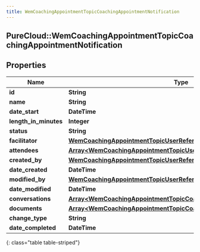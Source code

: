 ```yaml
---
title: WemCoachingAppointmentTopicCoachingAppointmentNotification
---
```

## PureCloud::WemCoachingAppointmentTopicCoachingAppointmentNotification

## Properties

|Name | Type | Description | Notes|
|------------ | ------------- | ------------- | -------------|
| **id** | **String** |  | [optional] |
| **name** | **String** |  | [optional] |
| **date_start** | **DateTime** |  | [optional] |
| **length_in_minutes** | **Integer** |  | [optional] |
| **status** | **String** |  | [optional] |
| **facilitator** | [**WemCoachingAppointmentTopicUserReference**](WemCoachingAppointmentTopicUserReference.html) |  | [optional] |
| **attendees** | [**Array&lt;WemCoachingAppointmentTopicUserReference&gt;**](WemCoachingAppointmentTopicUserReference.html) |  | [optional] |
| **created_by** | [**WemCoachingAppointmentTopicUserReference**](WemCoachingAppointmentTopicUserReference.html) |  | [optional] |
| **date_created** | **DateTime** |  | [optional] |
| **modified_by** | [**WemCoachingAppointmentTopicUserReference**](WemCoachingAppointmentTopicUserReference.html) |  | [optional] |
| **date_modified** | **DateTime** |  | [optional] |
| **conversations** | [**Array&lt;WemCoachingAppointmentTopicCoachingAppointmentConversation&gt;**](WemCoachingAppointmentTopicCoachingAppointmentConversation.html) |  | [optional] |
| **documents** | [**Array&lt;WemCoachingAppointmentTopicCoachingAppointmentDocument&gt;**](WemCoachingAppointmentTopicCoachingAppointmentDocument.html) |  | [optional] |
| **change_type** | **String** |  | [optional] |
| **date_completed** | **DateTime** |  | [optional] |
{: class="table table-striped"}



